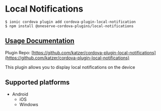 # Local Notifications

```text
$ ionic cordova plugin add cordova-plugin-local-notification
$ npm install @oneserve-cordova-plugins/local-notifications
```

## [Usage Documentation](https://oneserve.gitbook.io/oneserve-cordova-plugins/plugins/local-notifications/)

Plugin Repo: [https://github.com/katzer/cordova-plugin-local-notifications](https://github.com/katzer/cordova-plugin-local-notifications)

This plugin allows you to display local notifications on the device

## Supported platforms

* Android
  * iOS
  * Windows

